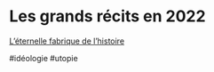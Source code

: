 # Les grands récits en 2022

[L’éternelle fabrique de l’histoire][1]

[1]: https://www.monde-diplomatique.fr/2022/03/PIEILLER/64417

#idéologie #utopie